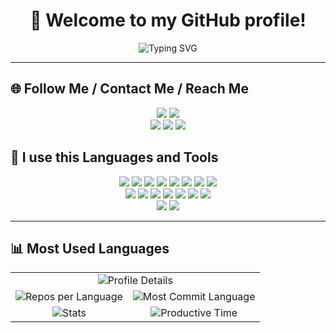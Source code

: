 <!-- 🧁 Text Topper -->
<h1 align="center">👋 Welcome to my GitHub profile!</h1>

<p align="center">
  <img src="https://readme-typing-svg.herokuapp.com?font=Fira+Code&size=22&duration=3000&pause=1000&color=FEC8D8&center=true&vCenter=true&width=550&lines=Hello!+I'm+KEMAL.;I'm+a+Junior+Full-Stack+Developer.;Welcome+to+my+GitHub+profile!;If+you+have+any+questions,;contact+me+via+Telegram,+Teams,+or+Gmail.;I'll+be+happy+to+help!+👋" alt="Typing SVG">
</p>

---

## 🌐 Follow Me / Contact Me / Reach Me

<p align="center">  
  <a href="mailto:kemalatayew913@gmail.com"><img src="https://img.shields.io/badge/Gmail-222?style=for-the-badge&logo=gmail&logoColor=red"/></a>
  <a href="https://t.me/kemal_studio" target="_blank"><img src="https://img.shields.io/badge/Telegram-222?style=for-the-badge&logo=telegram&logoColor=blue"/></a>
  <br/>
  <a href="https://tiktok.com/"><img src="https://img.shields.io/badge/TikTok-222?style=for-the-badge&logo=tiktok&logoColor=black"/></a>
  <a href="https://instagram.com/"><img src="https://img.shields.io/badge/Instagram-222.svg?style=for-the-badge&logo=instagram&logoColor=red"/></a>
  <a href="https://teams.microsoft.com/l/chat/0/0?users=kemalatayew913@outlook.com" target="_blank"><img src="https://img.shields.io/badge/Microsoft%20Teams-222?style=for-the-badge&logo=teams&logoColor=blue"/></a>
</p>

## 🧰 I use this Languages and Tools

<p align="center">
  <img src="https://img.shields.io/badge/HTML-222?style=for-the-badge&logo=html5&logoColor=red"/>
  <img src="https://img.shields.io/badge/CSS-222?style=for-the-badge&logo=css&logoColor=blue"/>
  <img src="https://img.shields.io/badge/PHP-222?style=for-the-badge&logo=php&logoColor=blue"/>
  <img src="https://img.shields.io/badge/SASS-222?style=for-the-badge&logo=sass&logoColor=pink"/>
  <img src="https://img.shields.io/badge/Laravel-222?style=for-the-badge&logo=laravel&logoColor=red"/>
  <img src="https://img.shields.io/badge/JavaScript-222?style=for-the-badge&logo=javascript&logoColor=yellow"/>
  <img src="https://img.shields.io/badge/MySQL-222?style=for-the-badge&logo=mysql&logoColor=blue"/>
  <img src="https://img.shields.io/badge/PostgreSQL-222?style=for-the-badge&logo=postgresql&logoColor=blue"/>
  <br/>
  <img src="https://img.shields.io/badge/Figma-222?style=for-the-badge&logo=figma&logoColor=white"/>
  <img src="https://img.shields.io/badge/GitHub-222?style=for-the-badge&logo=github&logoColor=black"/>
  <img src="https://img.shields.io/badge/Bootstrap-222?style=for-the-badge&logo=bootstrap&logoColor=blue"/>
  <img src="https://img.shields.io/badge/jquery-222?style=for-the-badge&logo=jquery&logoColor=white"/>
  <img src="https://img.shields.io/badge/phpMyAdmin-222?style=for-the-badge&logo=phpMyAdmin&logoColor=yellow"/>
  <img src="https://img.shields.io/badge/XAMPP-222?style=for-the-badge&logo=xampp&logoColor=orange"/>
  <img src="https://img.shields.io/badge/.env-222?style=for-the-badge&logo=dotenv&logoColor=orange"/>
  <br/>
  <img src="https://img.shields.io/badge/React-222?style=for-the-badge&logo=react&logoColor=blue"/>
  <img src="https://img.shields.io/badge/json-222?style=for-the-badge&logo=json&logoColor=white"/>
</p>

---

## 📊 Most Used Languages
<table>
  <tr>
    <td colspan="2" align="center">
      <img src="https://github-profile-summary-cards.vercel.app/api/cards/profile-details?username=Kemalstudio&theme=solarized" alt="Profile Details"/>
    </td>
  </tr>
  <tr>
    <td align="center">
      <img src="https://github-profile-summary-cards.vercel.app/api/cards/repos-per-language?username=Kemalstudio&theme=solarized" alt="Repos per Language"/>
    </td>
    <td align="center">
      <img src="https://github-profile-summary-cards.vercel.app/api/cards/most-commit-language?username=Kemalstudio&theme=solarized" alt="Most Commit Language"/>
    </td>
  </tr>
  <tr>
    <td align="center">
      <img src="https://github-profile-summary-cards.vercel.app/api/cards/stats?username=Kemalstudio&theme=solarized" alt="Stats"/>
    </td>
    <td align="center">
      <img src="https://github-profile-summary-cards.vercel.app/api/cards/productive-time?username=Kemalstudio&theme=solarized" alt="Productive Time"/>
    </td>
  </tr>
</table>
